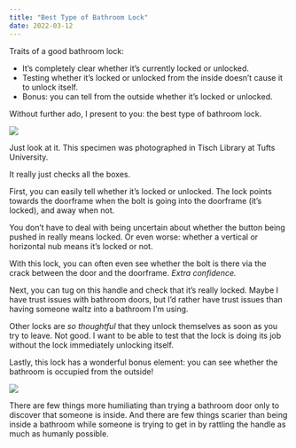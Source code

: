 ```yaml
---
title: "Best Type of Bathroom Lock"
date: 2022-03-12
---
```


Traits of a good bathroom lock:

- It’s completely clear whether it’s currently locked or unlocked.
- Testing whether it’s locked or unlocked from the inside doesn’t cause it to unlock itself.
- Bonus: you can tell from the outside whether it’s locked or unlocked.

Without further ado, I present to you: the best type of bathroom lock.

![](/posts/bathroom-lock/IMG_7719.jpeg)

Just look at it. This specimen was photographed in Tisch Library at Tufts University.

It really just checks all the boxes.

First, you can easily tell whether it’s locked or unlocked. The lock points towards the doorframe when the bolt is going into the doorframe (it’s locked), and away when not.

You don’t have to deal with being uncertain about whether the button being pushed in really means locked. Or even worse: whether a vertical or horizontal nub means it’s locked or not.

With this lock, you can often even see whether the bolt is there via the crack between the door and the doorframe. _Extra confidence._

Next, you can tug on this handle and check that it’s really locked. Maybe I have trust issues with bathroom doors, but I’d rather have trust issues than having someone waltz into a bathroom I’m using.

Other locks are _so thoughtful_ that they unlock themselves as soon as you try to leave. Not good. I want to be able to test that the lock is doing its job without the lock immediately unlocking itself.

Lastly, this lock has a wonderful bonus element: you can see whether the bathroom is occupied from the outside!

![](/posts/bathroom-lock/IMG_7724.jpeg)

There are few things more humiliating than trying a bathroom door only to discover that someone is inside. And there are few things scarier than being inside a bathroom while someone is trying to get in by rattling the handle as much as humanly possible.
